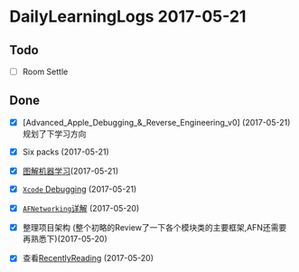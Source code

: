 # DailyLearningLogs  2017-05-21

## Todo

- [ ] Room Settle

## Done

- [x] [Advanced_Apple_Debugging_&_Reverse_Engineering_v0]   (2017-05-21)规划了下学习方向
- [x] Six packs  (2017-05-21)
- [x] [图解机器学习]()(2017-05-21)

- [x] [`Xcode` Debugging](https://classroom.udacity.com/courses/ud774/lessons/4377638660/concepts/43871786240923) (2017-05-21)

- [x] [`AFNetworking`详解](https://github.com/Draveness/Analyze/blob/master/contents/AFNetworking/AFNetworking%20%E6%A6%82%E8%BF%B0%EF%BC%88%E4%B8%80%EF%BC%89.md) (2017-05-20)

- [x] 整理项目架构 (整个初略的Review了一下各个模块类的主要框架,AFN还需要再熟悉下)(2017-05-20)
- [x] 查看[RecentlyReading](https://github.com/FrizzleFur/DailyLearning/blob/master/RecentlyReading.md) (2017-05-20)


